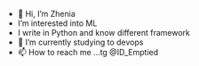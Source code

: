 - 👋 Hi, I’m Zhenia
-  I’m interested into ML
-  I write in Python and know different framework 
- 🌱 I’m currently studying to devops
- 📫 How to reach me ...tg @ID_Emptied

<!---
--->
